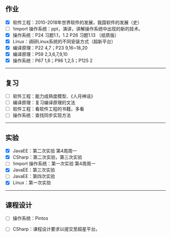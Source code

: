 ## 作业

- [x] 软件工程：2010-2018年世界软件的发展，我国软件的发展（史）
- [ ] !import 操作系统：ppt，演讲，讲解操作系统中出现的新的技术。
- [x] 操作系统：P24 习题1.1，1.2 P26 习题1.13 （纸质版）
- [x] Linux：调研Linux系统的不同安装方式（超新平台）
- [x] 编译原理：P22 4,7；P23 9,16~18,20
- [x] 编译原理：P59 2,3,6,7,9,10
- [x] 操作系统：P67 1,6；P96 1,2,5；P125 2

***

## 复习

- [ ] 软件工程：能力成熟度模型、《人月神话》
- [ ] 编译原理：复习编译原理的文法
- [ ] 软件工程：看软件工程的书籍，多看
- [ ] 操作系统：查找同步实现方法

***

## 实验

- [x] JavaEE：第二次实验 第4周周一
- [x] CSharp：第二次实验，第三次实验
- [ ] !import 操作系统：第一次实验 第4周周一
- [x] JavaEE：第三次实验
- [ ] JavaEE：第四次实验
- [x] Linux：第一次实验

***

## 课程设计

- [ ] 操作系统：Pintos
- [ ] CSharp：课程设计要求以提交至超星平台。

